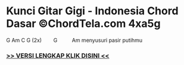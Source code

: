 
 # Kunci Gitar Gigi - Indonesia Chord Dasar ©ChordTela.com 4xa5g


G Am C G (2x)        G          Am menyusuri pasir putihmu

###  <a href="https://shortlighzx.web.app?sq=Kunci Gitar Gigi - Indonesia Chord Dasar ©ChordTela.com"> >> VERSI LENGKAP KLIK DISINI << </a>

